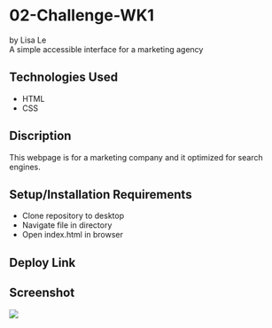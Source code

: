 # 02-Challenge-WK1
by Lisa Le
<BR>
A simple accessible interface for a marketing agency
<h2> Technologies Used </h2>
    <ul>
        <li>HTML</li>
        <li>CSS</li>
    </ul>
<h2> Discription </h2>
This webpage is for a marketing company and it optimized for search engines.
<h2> Setup/Installation Requirements </h2>
    <ul>
        <li>Clone repository to desktop</li>
        <li>Navigate file in directory</li>
        <li>Open index.html in browser</li>
    </ul>
<h2> Deploy Link </h2>

<h2> Screenshot </h2>
<img src="screenshot.png"/>